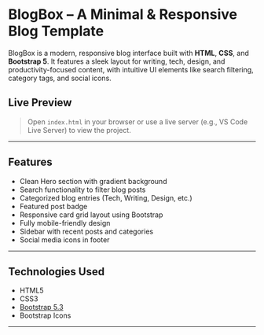 # BlogBox – A Minimal & Responsive Blog Template

BlogBox is a modern, responsive blog interface built with **HTML**, **CSS**, and **Bootstrap 5**. It features a sleek layout for writing, tech, design, and productivity-focused content, with intuitive UI elements like search filtering, category tags, and social icons.

## Live Preview

> Open `index.html` in your browser or use a live server (e.g., VS Code Live Server) to view the project.

---

## Features

- Clean Hero section with gradient background
- Search functionality to filter blog posts
- Categorized blog entries (Tech, Writing, Design, etc.)
- Featured post badge
- Responsive card grid layout using Bootstrap
- Fully mobile-friendly design
- Sidebar with recent posts and categories
- Social media icons in footer

---

## Technologies Used

- HTML5
- CSS3
- [Bootstrap 5.3](https://getbootstrap.com/)
- Bootstrap Icons

---

